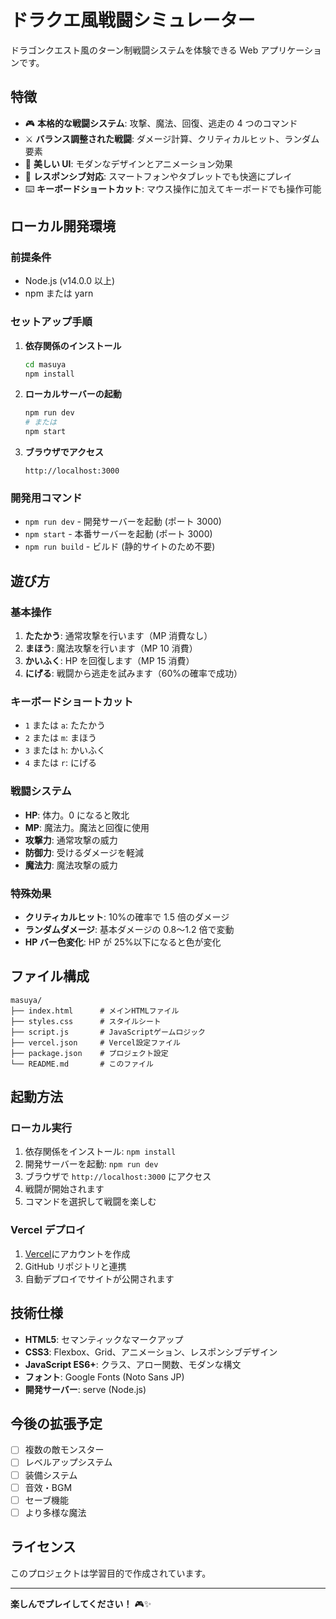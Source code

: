 # ドラクエ風戦闘シミュレーター

ドラゴンクエスト風のターン制戦闘システムを体験できる Web アプリケーションです。

## 特徴

- 🎮 **本格的な戦闘システム**: 攻撃、魔法、回復、逃走の 4 つのコマンド
- ⚔️ **バランス調整された戦闘**: ダメージ計算、クリティカルヒット、ランダム要素
- 🎨 **美しい UI**: モダンなデザインとアニメーション効果
- 📱 **レスポンシブ対応**: スマートフォンやタブレットでも快適にプレイ
- ⌨️ **キーボードショートカット**: マウス操作に加えてキーボードでも操作可能

## ローカル開発環境

### 前提条件

- Node.js (v14.0.0 以上)
- npm または yarn

### セットアップ手順

1. **依存関係のインストール**

   ```bash
   cd masuya
   npm install
   ```

2. **ローカルサーバーの起動**

   ```bash
   npm run dev
   # または
   npm start
   ```

3. **ブラウザでアクセス**
   ```
   http://localhost:3000
   ```

### 開発用コマンド

- `npm run dev` - 開発サーバーを起動 (ポート 3000)
- `npm start` - 本番サーバーを起動 (ポート 3000)
- `npm run build` - ビルド (静的サイトのため不要)

## 遊び方

### 基本操作

1. **たたかう**: 通常攻撃を行います（MP 消費なし）
2. **まほう**: 魔法攻撃を行います（MP 10 消費）
3. **かいふく**: HP を回復します（MP 15 消費）
4. **にげる**: 戦闘から逃走を試みます（60%の確率で成功）

### キーボードショートカット

- `1` または `a`: たたかう
- `2` または `m`: まほう
- `3` または `h`: かいふく
- `4` または `r`: にげる

### 戦闘システム

- **HP**: 体力。0 になると敗北
- **MP**: 魔法力。魔法と回復に使用
- **攻撃力**: 通常攻撃の威力
- **防御力**: 受けるダメージを軽減
- **魔法力**: 魔法攻撃の威力

### 特殊効果

- **クリティカルヒット**: 10%の確率で 1.5 倍のダメージ
- **ランダムダメージ**: 基本ダメージの 0.8〜1.2 倍で変動
- **HP バー色変化**: HP が 25%以下になると色が変化

## ファイル構成

```
masuya/
├── index.html      # メインHTMLファイル
├── styles.css      # スタイルシート
├── script.js       # JavaScriptゲームロジック
├── vercel.json     # Vercel設定ファイル
├── package.json    # プロジェクト設定
└── README.md       # このファイル
```

## 起動方法

### ローカル実行

1. 依存関係をインストール: `npm install`
2. 開発サーバーを起動: `npm run dev`
3. ブラウザで `http://localhost:3000` にアクセス
4. 戦闘が開始されます
5. コマンドを選択して戦闘を楽しむ

### Vercel デプロイ

1. [Vercel](https://vercel.com)にアカウントを作成
2. GitHub リポジトリと連携
3. 自動デプロイでサイトが公開されます

## 技術仕様

- **HTML5**: セマンティックなマークアップ
- **CSS3**: Flexbox、Grid、アニメーション、レスポンシブデザイン
- **JavaScript ES6+**: クラス、アロー関数、モダンな構文
- **フォント**: Google Fonts (Noto Sans JP)
- **開発サーバー**: serve (Node.js)

## 今後の拡張予定

- [ ] 複数の敵モンスター
- [ ] レベルアップシステム
- [ ] 装備システム
- [ ] 音效・BGM
- [ ] セーブ機能
- [ ] より多様な魔法

## ライセンス

このプロジェクトは学習目的で作成されています。

---

**楽しんでプレイしてください！** 🎮✨
